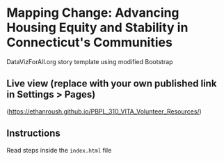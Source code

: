 # Mapping Change: Advancing Housing Equity and Stability in Connecticut's Communities
DataVizForAll.org story template using modified Bootstrap

## Live view (replace with your own published link in Settings > Pages)
(https://ethanroush.github.io/PBPL_310_VITA_Volunteer_Resources/)

## Instructions
Read steps inside the `index.html` file
